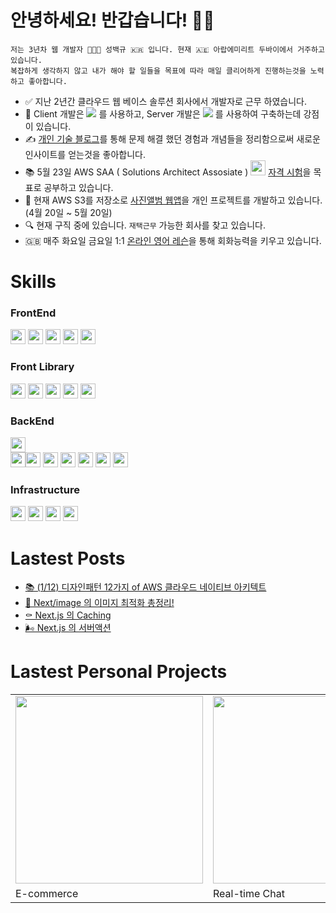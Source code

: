 # 안녕하세요! 반갑습니다! ✋🏻

```
저는 3년차 웹 개발자 👨🏻‍💻 성백규 🇰🇷 입니다. 현재 🇦🇪 아랍에미리트 두바이에서 거주하고 있습니다.
복잡하게 생각하지 않고 내가 해야 할 일들을 목표에 따라 매일 클리어하게 진행하는것을 노력하고 좋아합니다.
```
- ✅  지난 2년간 클라우드 웹 베이스 솔루션 회사에서 개발자로 근무 하였습니다.
- 💪  Client 개발은 <img src="https://img.shields.io/badge/Next.js-292929?style=flat&logo=Next.js&logoColor=ffffff"/> 를 사용하고, Server 개발은 <img src="https://img.shields.io/badge/Amazon Web Service-232F3E?style=flat&logo=AmazonAWS&logoColor=ffffff"/> 를 사용하여 구축하는데 강점이 있습니다.
- ✍️  <a href="https://dubaibaran.notion.site/a2ec368f93dd46289c6e66f4fabf6261?pvs=4">개인 기술 블로그</a>를 통해 문제 해결 했던 경험과 개념들을 정리함으로써 새로운 인사이트를 얻는것을 좋아합니다.
- 📚  5월 23일 AWS SAA ( Solutions Architect Assosiate ) <img src="https://github.com/qor8917/qor8917/assets/69076456/6c0b7226-d521-4347-badb-394aec4ebe88" width="24" height="24" /> <a href="https://dubaibaran.notion.site/dd78f39ee50c4190959970229acd5013?v=e7125ad17b9b40719394b43209fa915b&pvs=4">자격 시험</a>을 목표로 공부하고 있습니다.
- 📸  현재 AWS S3를 저장소로 <a href="https://github.com/qor8917/trueblue-tree">사진앨범 웹앱</a>을 개인 프로젝트를 개발하고 있습니다.(4월 20일 ~ 5월 20일)
- 🔍  현재 구직 중에 있습니다. `재택근무` 가능한 회사를 찾고 있습니다.
- 🇬🇧  매주 화요일 금요일 1:1 <a href="https://dubaibaran.notion.site/2d97a48a11454e89822bb343bd3c9fac?v=499e5682cbde46ab91c0b0393c61b2c1&pvs=4">온라인 영어 레슨</a>을 통해 회화능력을 키우고 있습니다.


# Skills

### FrontEnd
<img src="https://img.shields.io/badge/JavaScript-F7DF1E?style=plastic&logo=JavaScript&logoColor=ffffff" height="24px"/> <img src="https://img.shields.io/badge/Next.js-292929?style=plastic&logo=Next.js&logoColor=ffffff" height="24px"/> <img src="https://img.shields.io/badge/React-61DAFB?style=plastic&logo=React&logoColor=ffffff" height="24px"/> <img src="https://img.shields.io/badge/Angular-DD1100?style=plastic&logo=Angular&logoColor=ffffff" height="24px"/>
<img src="https://img.shields.io/badge/TypeScript-3178C6?style=plastic&logo=TypeScript&logoColor=ffffff" height="24px"/>
### Front Library
<img src="https://img.shields.io/badge/SWR-292929?style=plastic&logo=SWR&logoColor=ffffff" height="24px"/> <img src="https://img.shields.io/badge/shadcn/ui-292929?style=plastic&logo=shadcn/ui&logoColor=ffffff" height="24px"/> <img src="https://img.shields.io/badge/Tailwind CSS-06B6D4?style=plastic&logo=Tailwind CSS&logoColor=ffffff" height="24px"/> <img src="https://img.shields.io/badge/Zod-3E67B1?style=plastic&logo=Zod&logoColor=ffffff" height="24px"/> <img src="https://img.shields.io/badge/Zustand-292929?style=plastic&logo=Zustand&logoColor=ffffff" height="24px"/>
### BackEnd
<img src="https://img.shields.io/badge/Next.js-292929?style=plastic&logo=Next.js&logoColor=ffffff" height="24px"/><br/><img src="https://img.shields.io/badge/Amazon Web Service-232F3E?style=plastic&logo=AmazonAWS&logoColor=ffffff" height="24px"/><img src="https://img.shields.io/badge/Lambda-FF9900?style=plastic&logo=Lambda&logoColor=ffffff" height="24px"/> <img src="https://img.shields.io/badge/DynamoDB-4053D6?style=plastic&logo=DynamoDB&logoColor=ffffff" height="24px"/> <img src="https://img.shields.io/badge/S3-569A31?style=plastic&logo=S3&logoColor=ffffff" height="24px"/> <img src="https://img.shields.io/badge/Cognito-DD344C?style=plastic&logo=Cognito&logoColor=ffffff" height="24px"/> <img src="https://img.shields.io/badge/API Gateway-FF4F8B?style=plastic&logo=API Gateway&logoColor=ffffff" height="24px"/>
<img src="https://img.shields.io/badge/SQS-FF4F8B?style=plastic&logo=SQS&logoColor=ffffff" height="24px"/> 
### Infrastructure
<img src="https://img.shields.io/badge/Amazon Web Service-232F3E?style=plastic&logo=AmazonAWS&logoColor=ffffff" height="24px"/> <img src="https://img.shields.io/badge/Route 53-8C4FFF?style=plastic&logo=Route 53&logoColor=ffffff" height="24px"/> <img src="https://img.shields.io/badge/CloudFront-8C4FFF?style=plastic&logo=CloudFront&logoColor=ffffff" height="24px"/> <img src="https://img.shields.io/badge/IAM-DD344C?style=plastic&logo=IAM&logoColor=ffffff" height="24px"/>


# Lastest Posts

- [📚 (1/12) 디자인패턴 12가지 of AWS 클라우드 네이티브 아키텍트](https://dubaibaran.notion.site/1-12-12-of-AWS-06f9f0bbabcf4ba1985edafa1453b8de?pvs=4)
- [📸 Next/image 의 이미지 최적화 총정리!](https://dubaibaran.notion.site/Next-image-85c4ff9a54d64e74852354523d22b4aa?pvs=4)
- [⚰️ Next.js 의 Caching ](https://dubaibaran.notion.site/NextJS-Caching-e46a0e52338e4292b0792917f581e866?pvs=4)
- [🌬️ Next.js 의 서버액션](https://dubaibaran.notion.site/NextJS-2eb0153ae6ec45429eada08d07581f6f?pvs=4)

# Lastest Personal Projects
<table>
  <tbody>
    <tr>
      <td>
        <a href="https://dubaibaran.notion.site/E-commerce-NextJS-CMS-244be8014926485182a2bce807cc1ae1?pvs=4" title="E-commerce">
          <img align="center" src="https://github.com/qor8917/qor8917/assets/69076456/2324a287-9eb3-402b-a1f3-1d303b4ac98c" width="300" alt-text="React Course">
        </a>
      </td>
      <td>
        <a href="https://dubaibaran.notion.site/Real-Time-Chat-NextJS-AWS-278c263f557449a79b1526a11c326f64?pvs=4" title="Real-time Chat">
          <img align="center" src="https://github.com/qor8917/qor8917/assets/69076456/abce465e-5026-48f2-8ccd-39edbf1cd660" width="300" alt-text="TypeScript Course">
        </a>
      </td>
    </tr>
    <tr>
      <td>
       E-commerce
      </td>
      <td>
       Real-time Chat
      </td>
    </tr>
  </tbody>
</table>

<!--
**qor8917/qor8917** is a ✨ _special_ ✨ repository because its `README.md` (this file) appears on your GitHub profile.

Here are some ideas to get you started:

- 🔭 I’m currently working on ...
- 🌱 I’m currently learning ...
- 👯 I’m looking to collaborate on ...
- 🤔 I’m looking for help with ...
- 💬 Ask me about ...
- 📫 How to reach me: ...
- 😄 Pronouns: ...
- ⚡ Fun fact: ...
-->
